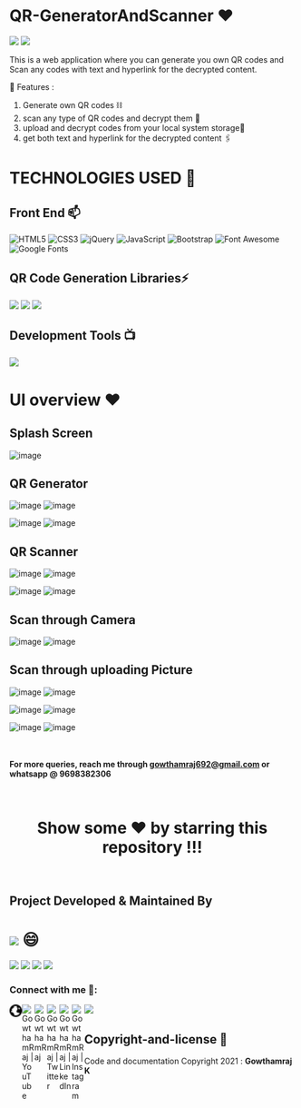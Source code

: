 # QR-GeneratorAndScanner ❤️ 

![](https://img.shields.io/github/languages/count/gowthamrajk/QR-GeneratorAndScanner)   ![](https://img.shields.io/github/languages/top/gowthamrajk/QR-GeneratorAndScanner)

This is a web application where you can generate you own QR codes and Scan any codes with text and hyperlink for the decrypted content.

🔭 Features :

1) Generate own QR codes ⛓️
2) scan any type of QR codes and decrypt them 📲
3) upload and decrypt codes from your local system storage📱
4) get both text and hyperlink for the decrypted content 🖇️


# TECHNOLOGIES USED 📌

## Front End 📫

![HTML5](https://img.shields.io/static/v1?style=for-the-badge&message=HTML5&color=E34F26&logo=HTML5&logoColor=FFFFFF&label=)
![CSS3](https://img.shields.io/static/v1?style=for-the-badge&message=CSS3&color=1572B6&logo=CSS3&logoColor=FFFFFF&label=)
![jQuery](https://img.shields.io/static/v1?style=for-the-badge&message=jQuery&color=0769AD&logo=jQuery&logoColor=FFFFFF&label=)
![JavaScript](https://img.shields.io/static/v1?style=for-the-badge&message=JavaScript&color=222222&logo=JavaScript&logoColor=F7DF1E&label=)
![Bootstrap](https://img.shields.io/static/v1?style=for-the-badge&message=Bootstrap&color=7952B3&logo=Bootstrap&logoColor=FFFFFF&label=)
![Font Awesome](https://img.shields.io/static/v1?style=for-the-badge&message=Font+Awesome&color=339AF0&logo=Font+Awesome&logoColor=FFFFFF&label=)
![Google Fonts](https://img.shields.io/static/v1?style=for-the-badge&message=Google+Fonts&color=4285F4&logo=Google+Fonts&logoColor=FFFFFF&label=)

## QR Code Generation Libraries⚡

![](https://img.shields.io/static/v1?style=for-the-badge&message=QRcode.js&color=DD0031&logoColor=FFFFFF&label=)
![](https://img.shields.io/static/v1?style=for-the-badge&message=plusone.js&color=6DB33F&logoColor=FFFFFF&label=)
![](https://img.shields.io/static/v1?style=for-the-badge&message=llqrcode.js&color=59666C&logoColor=FFFFFF&label=)

## Development Tools 📺

![](https://img.shields.io/static/v1?style=for-the-badge&message=Sublime+Text&color=222222&logo=Sublime+Text&logoColor=FF9800&label=)


# UI overview ❤️ 

## Splash Screen

![image](https://user-images.githubusercontent.com/43011442/125976488-4add88a7-e085-49fa-8606-fb40fd60397c.png)


## QR Generator 

![image](https://user-images.githubusercontent.com/43011442/125976593-da81fbf6-1562-477c-aa5b-4f0a7a292908.png)
![image](https://user-images.githubusercontent.com/43011442/125976636-9d7d3a61-3cf7-4bb1-8cfd-1dce561818bf.png)

![image](https://user-images.githubusercontent.com/43011442/125976715-aa259506-be79-4888-896a-237334a96d1a.png)
![image](https://user-images.githubusercontent.com/43011442/125976768-b8bcd95b-451f-4be2-b0b6-d9b8c9c0ed94.png)


## QR Scanner

![image](https://user-images.githubusercontent.com/43011442/125976941-8c7f175a-1a1e-4dd5-b671-18632a7669a5.png)
![image](https://user-images.githubusercontent.com/43011442/125977004-28d8e552-7dab-42a5-b87e-5051683c9ca8.png)

![image](https://user-images.githubusercontent.com/43011442/125977308-6de39a69-1ec6-451c-bf41-b9c2c7feca07.png)
![image](https://user-images.githubusercontent.com/43011442/125977004-28d8e552-7dab-42a5-b87e-5051683c9ca8.png)


## Scan through Camera

![image](https://user-images.githubusercontent.com/43011442/125977610-3624a091-3838-4271-b197-677ea47ba1e8.png)
![image](https://user-images.githubusercontent.com/43011442/125977711-e9b84fd6-35c8-47e7-b03e-e908a3351512.png)


## Scan through uploading Picture

![image](https://user-images.githubusercontent.com/43011442/125977949-42c57b85-9e04-49d5-bb01-12cbeeae994b.png)
![image](https://user-images.githubusercontent.com/43011442/125978016-5b441021-fa4a-4bc8-bc40-ad736da19ca4.png)

![image](https://user-images.githubusercontent.com/43011442/125978104-6def154e-cfd6-46cc-90d1-7ed8d0338066.png)
![image](https://user-images.githubusercontent.com/43011442/125978016-5b441021-fa4a-4bc8-bc40-ad736da19ca4.png)

![image](https://user-images.githubusercontent.com/43011442/125978215-1f093e02-57ee-41de-923e-a1d8b81616a7.png)
![image](https://user-images.githubusercontent.com/43011442/125978257-62a4ec86-98a1-433b-aeca-aa2dce1b968f.png)



<br><br>
**For more queries, reach me through gowthamraj692@gmail.com or whatsapp @ 9698382306**

<br>
<div align="center">
  
# Show some ❤️ by starring this repository !!!
  
</div>

<br>

## Project Developed & Maintained By 

# ![](https://img.shields.io/static/v1?style=for-the-badge&message=Gowthamraj+K&color=007396&label=) 😄

![](https://img.shields.io/static/v1?style=for-the-badge&message=Fullstack+Web+Developer&color=0b3d36&label=)  ![](https://img.shields.io/static/v1?style=for-the-badge&message=UI+Designer&color=d92323&label=) ![](https://img.shields.io/static/v1?style=for-the-badge&message=Learning+new+things&color=0c0c4f&label=)  ![](https://img.shields.io/static/v1?style=for-the-badge&message=Design+Thinker&color=0b3d17&label=) 


### Connect with me 👋:

[<img align="left" alt="code-Jamm.in" width="22px" src="https://raw.githubusercontent.com/iconic/open-iconic/master/svg/globe.svg" />][website1]
[<img align="left" alt="GowthamRaj | YouTube" width="22px" src="https://cdn.jsdelivr.net/npm/simple-icons@v3/icons/youtube.svg" />][youtube]
[<img align="left" alt="GowthamRaj " width="22px" src="https://www.iconfinder.com/data/icons/logos-and-brands/512/160_Hackerrank_logo_logos-512.png" />][hackerrank]
[<img align="left" alt="GowthamRaj  | Twitter" width="22px" src="https://cdn.jsdelivr.net/npm/simple-icons@v3/icons/twitter.svg" />][twitter]
[<img align="left" alt="GowthamRaj  | LinkedIn" width="22px" src="https://cdn.jsdelivr.net/npm/simple-icons@v3/icons/linkedin.svg" />][linkedin]
[<img align="left" alt="GowthamRaj  | Instagram" width="22px" src="https://cdn.jsdelivr.net/npm/simple-icons@v3/icons/instagram.svg" />][instagram]
[![](https://img.shields.io/badge/9698382306-25D366?style=social&logo=whatsapp&logoColor=green)]()


## Copyright-and-license 📌

Code and documentation Copyright 2021 : **Gowthamraj K**

[website1]: https://sites.google.com/view/code-jamm
[hackerrank]: https://www.hackerrank.com/gowthamraj692
[website]: https://github.com/gowthamrajk
[twitter]: https://twitter.com/Gowtham29341737
[twitter]: https://twitter.com/Gowtham29341737
[youtube]: https://www.youtube.com/channel/UC_Q5Zet9Oz-UVAeJ-oE_uGQ?view_as=subscriber
[instagram]: https://instagram.com/gow_t_h_a_m_r_a_j
[linkedin]: https://www.linkedin.com/in/gowtham-kittusamy-54b835174/
